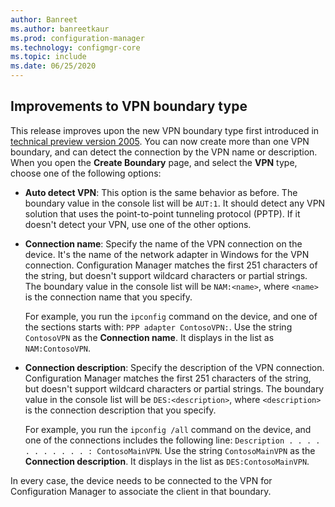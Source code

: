 ```yaml
---
author: Banreet
ms.author: banreetkaur
ms.prod: configuration-manager
ms.technology: configmgr-core
ms.topic: include
ms.date: 06/25/2020
---
```


## <a name="bkmk_vpn"></a> Improvements to VPN boundary type

<!--7020519-->

This release improves upon the new VPN boundary type first introduced in [technical preview version 2005](../../technical-preview-2005.md#bkmk_vpn). You can now create more than one VPN boundary, and can detect the connection by the VPN name or description. When you open the **Create Boundary** page, and select the **VPN** type, choose one of the following options:

- **Auto detect VPN**: This option is the same behavior as before. The boundary value in the console list will be `AUT:1`. It should detect any VPN solution that uses the point-to-point tunneling protocol (PPTP). If it doesn't detect your VPN, use one of the other options.

- **Connection name**: Specify the name of the VPN connection on the device. It's the name of the network adapter in Windows for the VPN connection. Configuration Manager matches the first 251 characters of the string, but doesn't support wildcard characters or partial strings. The boundary value in the console list will be `NAM:<name>`, where `<name>` is the connection name that you specify.

  For example, you run the `ipconfig` command on the device, and one of the sections starts with: `PPP adapter ContosoVPN:`. Use the string `ContosoVPN` as the **Connection name**. It displays in the list as `NAM:ContosoVPN`.

- **Connection description**: Specify the description of the VPN connection. Configuration Manager matches the first 251 characters of the string, but doesn't support wildcard characters or partial strings. The boundary value in the console list will be `DES:<description>`, where `<description>` is the connection description that you specify.

  For example, you run the `ipconfig /all` command on the device, and one of the connections includes the following line: `Description . . . . . . . . . . . : ContosoMainVPN`. Use the string `ContosoMainVPN` as the **Connection description**. It displays in the list as `DES:ContosoMainVPN`.

In every case, the device needs to be connected to the VPN for Configuration Manager to associate the client in that boundary.
